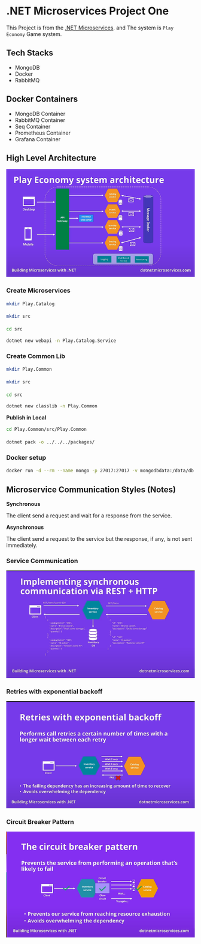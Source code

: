 # .NET Microservices Project One

This Project is from the [.NET Microservices](https://www.youtube.com/watch?v=CqCDOosvZIk&t=673s). and The system is `Play Economy` Game system.

## Tech Stacks

- MongoDB
- Docker
- RabbitMQ

## Docker Containers

- MongoDB Container
- RabbitMQ Container
- Seq Container
- Prometheus Container
- Grafana Container

## High Level Architecture

![High Level Architecture](examples/high-level.png)

### Create Microservices

```bash
mkdir Play.Catalog

mkdir src

cd src
```

```bash
dotnet new webapi -n Play.Catalog.Service
```

### Create Common Lib

```bash
mkdir Play.Common

mkdir src

cd src
```

```bash
dotnet new classlib -n Play.Common
```

**Publish in Local**

```bash
cd Play.Common/src/Play.Common

dotnet pack -o ../../../packages/
```

### Docker setup

```bash
docker run -d --rm --name mongo -p 27017:27017 -v mongodbdata:/data/db mongo
```

## Microservice Communication Styles (Notes)

**Synchronous**

The client send a request and wait for a response from the service.

**Asynchronous**

The client send a request to the service but the response, if any, is not sent immediately.

### Service Communication

![Service Communication](./examples/service-communication.png)

### Retries with exponential backoff

![Retry](./examples/retry.png)

### Circuit Breaker Pattern

![Circuit Breaker](./examples/circuit-breaker.png)
